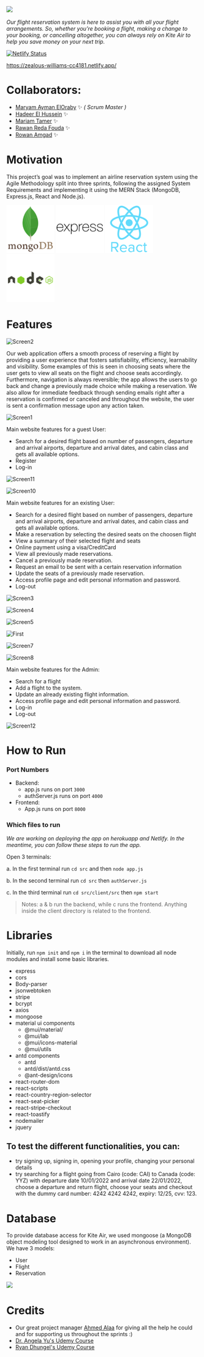 <a> <img src="https://github.com/advanced-computer-lab/Kite-Air/blob/main/src/client/src/assets/kiteAirBabyBlue.png" width="300">
</a>

 _Our flight reservation system is here to assist you with all your flight arrangements. So, whether you’re booking a flight, making a change to your booking, or cancelling altogether, you can always rely on Kite Air to help you save money on your next trip._

[![Netlify Status](https://api.netlify.com/api/v1/badges/9c8ce887-0eb2-4e4e-8646-724a0e41554f/deploy-status)](https://app.netlify.com/sites/zealous-williams-cc4181/deploys)

https://zealous-williams-cc4181.netlify.app/


# Collaborators:
- [Maryam Ayman ElOraby](https://www.github.com/mareloraby) ✨ _( Scrum Master )_
- [Hadeer El Hussein](https://github.com/Hadeer1111) ✨ 
- [Mariam Tamer](https://github.com/Mariam-369) ✨ 
- [Rawan Reda Fouda](https://github.com/RawanReda) ✨ 
- [Rowan Amgad](https://github.com/rowanamgad) ✨ 

# Motivation
This project’s goal was to implement an airline reservation system using the Agile Methodology split into three sprints, following the assigned System Requirements and implementing it using the MERN Stack (MongoDB, Express.js, React and Node.js).

<!-- ![kiteAirBabyBlye](https://user-images.githubusercontent.com/42250266/147371905-e70d931a-e396-4e57-93d7-daeb0c59cca6.png)
 -->
<a> <img src="https://raw.githubusercontent.com/devicons/devicon/master/icons/mongodb/mongodb-original-wordmark.svg" width="125">
</a>
<a> <img src="https://raw.githubusercontent.com/devicons/devicon/master/icons/express/express-original-wordmark.svg" width="125">
</a>
<a> <img src="https://raw.githubusercontent.com/devicons/devicon/master/icons/react/react-original-wordmark.svg" width="125">
</a>
<a> <img src="https://raw.githubusercontent.com/devicons/devicon/master/icons/nodejs/nodejs-original-wordmark.svg" width="125">
</a>
</div>





# Features

![Screen2](https://user-images.githubusercontent.com/42250266/147373838-5bee99ef-403a-4db9-bf7a-c70b1c8f80f6.jpg)



Our web application offers a smooth process of reserving a flight by providing a user experience that fosters satisfiability, efficiency, learnability and visibility. Some examples of this is seen in choosing seats where the user gets to view all seats on the flight and choose seats accordingly. Furthermore, navigation is always reversible; the app allows the users to go back and change a previously made choice while making a reservation. We also allow for immediate feedback through sending emails right after a reservation is confirmed or canceled and throughout the website, the user is sent a confirmation message upon any action taken.



![Screen1](https://user-images.githubusercontent.com/42250266/147373832-ab4ff152-644f-4077-8d25-697ff95843a4.jpg)



Main website features for a guest User:
- Search for a desired flight based on number of passengers, departure and arrival airports, departure and arrival dates, and cabin class and gets all available options.
- Register
- Log-in

![Screen11](https://user-images.githubusercontent.com/42250266/147373859-dd18fd93-7a4e-4e02-894b-ae5790937fe3.jpg)

![Screen10](https://user-images.githubusercontent.com/42250266/147373864-197c09d0-834e-4784-bc36-d8603ed4a610.jpg)


Main website features for an existing User:
- Search for a desired flight based on number of passengers, departure and arrival airports, departure and arrival dates, and cabin class and gets all available options.
- Make a reservation by selecting the desired seats on the choosen flight
- View a summary of their selected flight and seats
- Online payment using a visa/CreditCard
- View all previously made reservations.
- Cancel a previously made reservation.
- Request an email to be sent with a certain reservation information 
- Update the seats of a previously made reservation.
- Access profile page and edit personal information and password.
- Log-out




![Screen3](https://user-images.githubusercontent.com/42250266/147373918-022a99ef-1135-4f77-9e89-22f9a544306d.jpg)


![Screen4](https://user-images.githubusercontent.com/42250266/147373911-ad045b6d-9a73-4872-b99c-c6725bbbca93.jpg)

![Screen5](https://user-images.githubusercontent.com/42250266/147373909-2c7ce567-e32c-4e5f-8138-7a209cdd93cf.jpg)

![First](https://user-images.githubusercontent.com/42250266/147379597-14a83dbd-d48a-4c07-b1cf-6c47b00b0630.jpg)


![Screen7](https://user-images.githubusercontent.com/42250266/147373878-d4eb02d6-eb80-426f-b987-26500172b3a4.jpg)


![Screen8](https://user-images.githubusercontent.com/42250266/147373882-38654961-6cf5-4e11-86bc-c69c295f0339.jpg)

<!-- ![Screen9](https://user-images.githubusercontent.com/42250266/147373931-1fed783a-6d48-49eb-80cf-8b73036cbfaa.jpg)
 -->

Main website features for the  Admin:
- Search for a flight
- Add a flight to the system.
- Update an already existing flight information.
- Access profile page and edit personal information and password.
- Log-in
- Log-out

![Screen12](https://user-images.githubusercontent.com/42250266/147373852-d110def0-fa12-4c4a-a3b8-02d5818711a5.jpg)


# How to Run

### Port Numbers
- Backend:
     - app.js runs on port `3000` 
     - authServer.js runs on port `4000`
- Frontend: 
    -  App.js runs on port `8000`

### Which files to run
_We are working on deploying the app on herokuapp and Netlify. In the meantime, you can follow these steps to run the app._

Open 3 terminals:

  a. In the first terminal run `cd src` and then `node app.js`

  b. In the second terminal run `cd src` then `authServer.js`

  c. In the third terminal run `cd src/client/src` then `npm start`

> Notes: a & b run the backend, while c runs the frontend.
> Anything inside the client directory is related to the frontend.

# Libraries
Initially, run `npm init` and `npm i` in the terminal to download all node modules and install some basic libraries.

 - express
 - cors
 - Body-parser
 - jsonwebtoken
 - stripe 
 - bcrypt
 - axios
 - mongoose
 - material ui components
    - @mui/material/
    - @mui/lab
    - @mui/icons-material
    - @mui/utils
- antd components
    - antd
    - antd/dist/antd.css
    - @ant-design/icons
- react-router-dom
- react-scripts
- react-country-region-selector
- react-seat-picker
- react-stripe-checkout
- react-toastify
- nodemailer
- jquery

## To test the different functionalities, you can:
- try signing up, signing in, opening your profile, changing your personal details
- try searching for a flight going from Cairo (code: CAI) to Canada (code: YYZ) with departure date 10/01/2022 and arrival date 22/01/2022, choose a departure and return flight, choose your seats and checkout with the dummy card number: 4242 4242 4242, expiry: 12/25, cvv: 123.

# Database
 To provide database access for Kite Air, we used mongoose (a MongoDB object modeling tool designed to work in an asynchronous environment).
 We have 3 models:
- User
- Flight
- Reservation

<a><img src="https://github.com/advanced-computer-lab/Kite-Air/blob/main/DBModelnobg.png"/></a>

# Credits
- Our great project manager [Ahmed Alaa](https://github.com/ahmedalaaseif) for giving all the help he could and for supporting us throughout the sprints :)
- [Dr. Angela Yu's Udemy Course](https://www.udemy.com/course/the-complete-web-development-bootcamp/)
- [Ryan Dhungel's Udemy Course](https://www.udemy.com/course/mern-stack-bootcamp-react-node-socket-io/)
